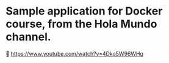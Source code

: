 # Sample application for Docker course, from the Hola Mundo channel.

📼 https://www.youtube.com/watch?v=4Dko5W96WHg

